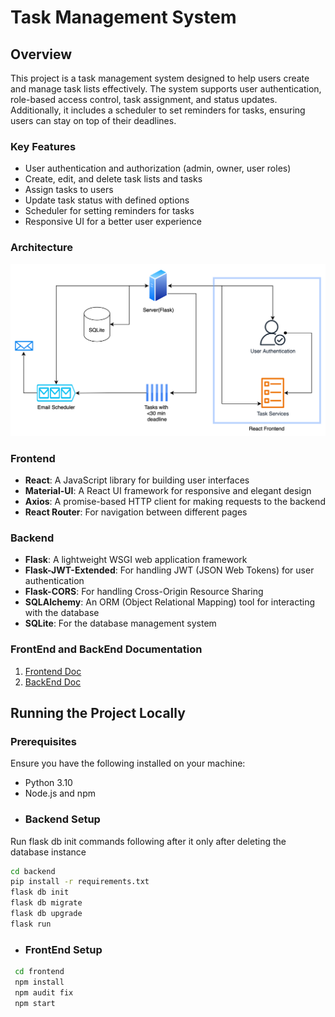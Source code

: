 
# Task Management System

## Overview
This project is a task management system designed to help users create and manage task lists effectively. The system supports user authentication, role-based access control, task assignment, and status updates. Additionally, it includes a scheduler to set reminders for tasks, ensuring users can stay on top of their deadlines.

### Key Features
- User authentication and authorization (admin, owner, user roles)
- Create, edit, and delete task lists and tasks
- Assign tasks to users
- Update task status with defined options
- Scheduler for setting reminders for tasks
- Responsive UI for a better user experience

### Architecture

![Architecture flow](https://raw.githubusercontent.com/lostmartian/taskmanagementRBAC/refs/heads/main/assets/design.png?token=GHSAT0AAAAAACOSNDXBW2A2JBGEY2XVHDOUZYCVGKA)
### Frontend
- **React**: A JavaScript library for building user interfaces
- **Material-UI**: A React UI framework for responsive and elegant design
- **Axios**: A promise-based HTTP client for making requests to the backend
- **React Router**: For navigation between different pages

### Backend
- **Flask**: A lightweight WSGI web application framework
- **Flask-JWT-Extended**: For handling JWT (JSON Web Tokens) for user authentication
- **Flask-CORS**: For handling Cross-Origin Resource Sharing
- **SQLAlchemy**: An ORM (Object Relational Mapping) tool for interacting with the database
- **SQLite**: For the database management system

### FrontEnd and BackEnd Documentation

 1. [Frontend Doc](https://github.com/lostmartian/taskmanagementRBAC/tree/main/frontend#readme)
 2. [BackEnd Doc](https://github.com/lostmartian/taskmanagementRBAC/tree/main/backend#readme)

## Running the Project Locally  
### Prerequisites 
Ensure you have the following installed on your machine: 
- Python 3.10
- Node.js and npm 
- ### Backend Setup  
Run flask db init commands following after it only after deleting the database instance
 ```bash 
 cd backend
 pip install -r requirements.txt
 flask db init
 flask db migrate
 flask db upgrade
 flask run
 ```
- ### FrontEnd Setup
```bash 
 cd frontend
 npm install
 npm audit fix
 npm start
 ```
